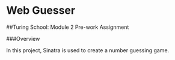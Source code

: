 # Web Guesser

##Turing School: Module 2 Pre-work Assignment

###Overview

In this project, Sinatra is used to create a number guessing game.
